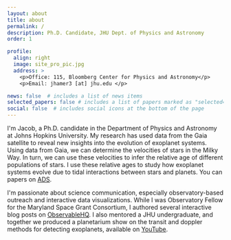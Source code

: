 ```yaml
---
layout: about
title: about
permalink: /
description: Ph.D. Candidate, JHU Dept. of Physics and Astronomy
order: 1

profile:
  align: right
  image: site_pro_pic.jpg
  address: >
    <p>Office: 115, Bloomberg Center for Physics and Astronomy</p>
    <p>Email: jhamer3 [at] jhu.edu </p>

news: false  # includes a list of news items
selected_papers: false # includes a list of papers marked as "selected={true}"
social: false  # includes social icons at the bottom of the page
---
```

<meta name="keywords" content="Jacob, Hamer, Jacob Hamer, Jacob H Hamer, exoplanets, physics,
astronomy, astrophysics, statistics, data science, astronomer,
astrophysicist, data scientist, Baldwin Senior High School, CUNY Hunter College, CUNY Macaulay Honors College,
CUNY Macaulay Honors College at Hunter College, Hunter College, Johns Hopkins University,
The Johns Hopkins University" />

I'm Jacob, a Ph.D. candidate in the Department of Physics and Astronomy at 
Johns Hopkins University. My research has used data from the Gaia satellite
to reveal new insights into the evolution of exoplanet systems. Using data from Gaia,
we can determine the velocities of stars in the Milky Way. In turn, we can use these 
velocities to infer the relative age of different populations of stars. I use these relative ages
to study how exoplanet systems evolve due to tidal interactions between stars and planets. You can 
papers on [ADS](https://ui.adsabs.harvard.edu/search/q=%22Hamer%2C%20Jacob%20H.%22%20year%3A2016-&sort=date%20desc%2C%20bibcode%20desc&p_=0).

I'm passionate about science communication, especially observatory-based outreach
and interactive data visualizations. While I was Observatory Fellow for the Maryland 
Space Grant Consortium, I authored several interactive blog posts on 
[ObservableHQ](https://observablehq.com/search?query=jhhamer&onlyOwner=false&sort=created&direction=desc). I also mentored a 
JHU undergraduate, and together we produced a planetarium show 
on the transit and doppler methods for detecting exoplanets, available on 
[YouTube](https://www.youtube.com/watch?v=_vlDmQSgOK8).

